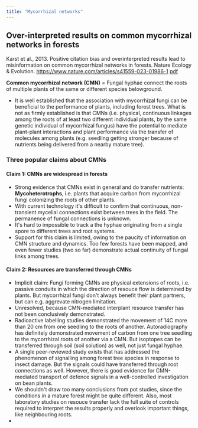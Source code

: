 ```yaml
---
title: "Mycorrhizal networks"
---
```


## Over-interpreted results on common mycorrhizal networks in forests

Karst et al., 2013. Positive citation bias and overinterpreted results lead to misinformation on common mycorrhizal networks in forests. Nature Ecology & Evolution. https://www.nature.com/articles/s41559-023-01986-1 [pdf](https://cdn.discordapp.com/attachments/749395830506651712/1089392789311193168/Karst_et_al.2023._Positive_citation_bias_and_overinterpreted_results_lead_to_misinformation_on_common_mycorrhizal_networks_in_forests.pdf)

**Common mycorrhizal network (CMN)** = Fungal hyphae connect the roots of multiple plants of the same or different species belowground. 

- It is well established that the association with mycorrhizal fungi can be beneficial to the performance of plants, including forest trees. What is not as firmly established is that CMNs (i.e. physical, continuous linkages among the roots of at least two different individual plants, by the same genetic individual of mycorrhizal fungus) have the potential to mediate plant-plant interactions and plant performance via the transfer of molecules among plants (e.g. seedling getting stronger because of nutrients being delivered from a nearby mature tree). 

### Three popular claims about CMNs
#### Claim 1: CMNs are widespread in forests
- Strong evidence that CMNs exist in general and do transfer nutrients: **Mycoheterotrophs**, i.e. plants that acquire carbon from mycorrhizal fungi colonizing the roots of other plants. 
- With current technology it's difficult to confirm that continuous, non-transient mycelial connections exist between trees in the field. The permanence of fungal connections is unknown. 
- It's hard to impossible to track a the hyphae originating from a single spore to different trees and root systems. 
- Support for this claim is limited, owing to the paucity of information on CMN structure and dynamics. Too few forests have been mapped, and even fewer studies (two so far) demonstrate actual continuity of fungal links among trees. 


#### Claim 2: Resources are transferred through CMNs
- Implicit claim: Fungi forming CMNs are physical extensions of roots, i.e. passive conduits in which the direction of resouce flow is determined by plants. But mycorrhizal fungi don't always benefit their plant partners, but can e.g. aggrevate nitrogen limitation. 
- Unresolved, because CMN-mediated interplant resource transfer has not been conclusively demonstrated. 
- Radioactive labelling studies demonstrated the movement of 14C more than 20 cm from one seedling to the roots of another. Autoradiography has definitely demonstrated movement of carbon from one tree seedling to the mycorrhizal roots of another via a CMN. But isoptopes can be transferred through soil (soil solution) as well, not just fungal hyphae. 
- A single peer-reviewed study exists that has addressed the phenomenon of signalling among forest tree species in response to insect damage. But the signals could have transferred through root connections as well. However, there is good evidence for CMN-mediated transport of defence signals in a well-controlled investigation on bean plants. 
- We shouldn't draw too many conclusions from pot studies, since the conditions in a mature forest might be quite different. Also, most laboratory studies on resouce transfer lack the full suite of controls required to interpret the results properly and overlook important things, like neighbouring roots. 
- 
